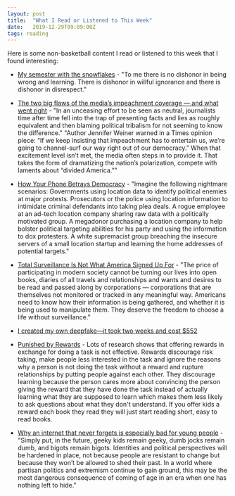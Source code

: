 ```yaml
---
layout: post
title:  "What I Read or Listened to This Week"
date:   2019-12-29T09:09:00Z
tags: reading
---
```

Here is some non-basketball content I read or listened to this week that I found interesting:


* [My semester with the snowflakes](https://medium.com/@james.hatch/my-semester-with-the-snowflakes-888285f0e662) - "To me there is no dishonor in being wrong and learning. There is dishonor in willful ignorance and there is dishonor in disrespect."

* [The two big flaws of the media’s impeachment coverage — and what went right](https://www.washingtonpost.com/lifestyle/style/the-two-big-flaws-of-the-medias-impeachment-coverage--and-what-went-right/2019/12/20/22c42e9c-2349-11ea-86f3-3b5019d451db_story.html) - "In an unceasing effort to be seen as neutral, journalists time after time fell into the trap of presenting facts and lies as roughly equivalent and then blaming political tribalism for not seeming to know the difference." "Author Jennifer Weiner warned in a Times opinion piece: “If we keep insisting that impeachment has to entertain us, we’re going to channel-surf our way right out of our democracy.” When that excitement level isn’t met, the media often steps in to provide it. That takes the form of dramatizing the nation’s polarization, compete with laments about “divided America.”"

* [How Your Phone Betrays Democracy](https://www.nytimes.com/interactive/2019/12/21/opinion/location-data-democracy-protests.html) - "Imagine the following nightmare scenarios: Governments using location data to identify political enemies at major protests. Prosecutors or the police using location information to intimidate criminal defendants into taking plea deals. A rogue employee at an ad-tech location company sharing raw data with a politically motivated group. A megadonor purchasing a location company to help bolster political targeting abilities for his party and using the information to dox protesters. A white supremacist group breaching the insecure servers of a small location startup and learning the home addresses of potential targets."

* [Total Surveillance Is Not What America Signed Up For](https://www.nytimes.com/interactive/2019/12/21/opinion/location-data-privacy-rights.html) - "The price of participating in modern society cannot be turning our lives into open books, diaries of all travels and relationships and wants and desires to be read and passed along by corporations — corporations that are themselves not monitored or tracked in any meaningful way. Americans need to know how their information is being gathered, and whether it is being used to manipulate them. They deserve the freedom to choose a life without surveillance."

* [I created my own deepfake—it took two weeks and cost $552](https://arstechnica.com/science/2019/12/how-i-created-a-deepfake-of-mark-zuckerberg-and-star-treks-data/)

* [Punished by Rewards](https://www.alfiekohn.org/punished-rewards/) - Lots of research shows that offering rewards in exchange for doing a task is not effective. Rewards discourage risk taking, make people less interested in the task and ignore the reasons why a person is not doing the task without a reward and rupture relationships by putting people against each other. They discourage learning because the person cares more about convincing the person giving the reward that they have done the task instead of actually learning what they are supposed to learn which makes them less likely to ask questions about what they don't understand. If you offer kids a reward each book they read they will just start reading short, easy to read books.

* [Why an internet that never forgets is especially bad for young people](https://www.technologyreview.com/s/614941/internet-that-never-forgets-bad-for-young-people-online-permanence/) - "Simply put, in the future, geeky kids remain geeky, dumb jocks remain dumb, and bigots remain bigots. Identities and political perspectives will be hardened in place, not because people are resistant to change but because they won’t be allowed to shed their past. In a world where partisan politics and extremism continue to gain ground, this may be the most dangerous consequence of coming of age in an era when one has nothing left to hide."
